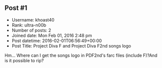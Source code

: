 ## Post #1
- Username: khoast40
- Rank: ultra-n00b
- Number of posts: 2
- Joined date: Mon Feb 01, 2016 2:48 pm
- Post datetime: 2016-02-01T06:56:49+00:00
- Post Title: Project Diva F and Project Diva F2nd songs logo

Hm... Where can I get the songs logo in PDF2nd's farc files (include F)?And is it possible to rip?
